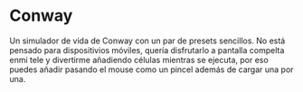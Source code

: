# Conway
Un simulador de vida de Conway con un par de presets sencillos.
No está pensado para dispositivios móviles, quería disfrutarlo a pantalla compelta enmi tele y divertirme añadiendo células mientras se ejecuta, por eso puedes añadir pasando el mouse como un pincel además de cargar una por una.
